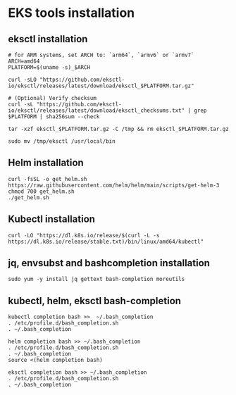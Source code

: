 # EKS tools installation

## eksctl installation

```
# for ARM systems, set ARCH to: `arm64`, `armv6` or `armv7`
ARCH=amd64
PLATFORM=$(uname -s)_$ARCH

curl -sLO "https://github.com/eksctl-io/eksctl/releases/latest/download/eksctl_$PLATFORM.tar.gz"

# (Optional) Verify checksum
curl -sL "https://github.com/eksctl-io/eksctl/releases/latest/download/eksctl_checksums.txt" | grep $PLATFORM | sha256sum --check

tar -xzf eksctl_$PLATFORM.tar.gz -C /tmp && rm eksctl_$PLATFORM.tar.gz

sudo mv /tmp/eksctl /usr/local/bin
```

## Helm installation

```
curl -fsSL -o get_helm.sh https://raw.githubusercontent.com/helm/helm/main/scripts/get-helm-3
chmod 700 get_helm.sh
./get_helm.sh
```

## Kubectl installation

```
curl -LO "https://dl.k8s.io/release/$(curl -L -s https://dl.k8s.io/release/stable.txt)/bin/linux/amd64/kubectl"
```

## jq, envsubst and bashcompletion installation

```
sudo yum -y install jq gettext bash-completion moreutils
```

## kubectl, helm, eksctl bash-completion

```
kubectl completion bash >>  ~/.bash_completion
. /etc/profile.d/bash_completion.sh
. ~/.bash_completion

helm completion bash >> ~/.bash_completion
. /etc/profile.d/bash_completion.sh
. ~/.bash_completion
source <(helm completion bash)

eksctl completion bash >> ~/.bash_completion
. /etc/profile.d/bash_completion.sh
. ~/.bash_completion
```